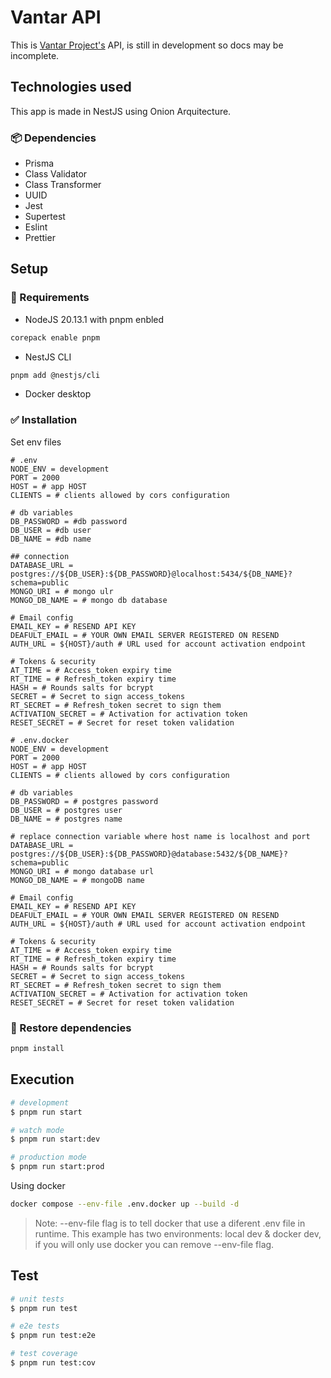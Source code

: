 # Vantar API

This is [Vantar Project's]('https://github.com/HaroldMart/Vantar-Frontend') API, is still in development so docs may be incomplete.

## Technologies used

This app is made in NestJS using Onion Arquitecture.

### 📦 Dependencies

- Prisma
- Class Validator
- Class Transformer
- UUID
- Jest
- Supertest
- Eslint
- Prettier

##  Setup

### 📃 Requirements

- NodeJS 20.13.1 with pnpm enbled
```bash 
corepack enable pnpm
```
- NestJS CLI
```bash
pnpm add @nestjs/cli
```

- Docker desktop

### ✅ Installation

Set env files

```dosini
# .env
NODE_ENV = development
PORT = 2000
HOST = # app HOST
CLIENTS = # clients allowed by cors configuration

# db variables
DB_PASSWORD = #db password
DB_USER = #db user
DB_NAME = #db name

## connection
DATABASE_URL = postgres://${DB_USER}:${DB_PASSWORD}@localhost:5434/${DB_NAME}?schema=public
MONGO_URI = # mongo ulr
MONGO_DB_NAME = # mongo db database

# Email config
EMAIL_KEY = # RESEND API KEY
DEAFULT_EMAIL = # YOUR OWN EMAIL SERVER REGISTERED ON RESEND
AUTH_URL = ${HOST}/auth # URL used for account activation endpoint

# Tokens & security
AT_TIME = # Access_token expiry time
RT_TIME = # Refresh_token expiry time
HASH = # Rounds salts for bcrypt
SECRET = # Secret to sign access_tokens
RT_SECRET = # Refresh_token secret to sign them
ACTIVATION_SECRET = # Activation for activation token
RESET_SECRET = # Secret for reset token validation

```

```dosini
# .env.docker
NODE_ENV = development
PORT = 2000
HOST = # app HOST
CLIENTS = # clients allowed by cors configuration

# db variables
DB_PASSWORD = # postgres password
DB_USER = # postgres user
DB_NAME = # postgres name

# replace connection variable where host name is localhost and port
DATABASE_URL = postgres://${DB_USER}:${DB_PASSWORD}@database:5432/${DB_NAME}?schema=public
MONGO_URI = # mongo database url
MONGO_DB_NAME = # mongoDB name

# Email config
EMAIL_KEY = # RESEND API KEY
DEAFULT_EMAIL = # YOUR OWN EMAIL SERVER REGISTERED ON RESEND
AUTH_URL = ${HOST}/auth # URL used for account activation endpoint

# Tokens & security
AT_TIME = # Access_token expiry time
RT_TIME = # Refresh_token expiry time
HASH = # Rounds salts for bcrypt
SECRET = # Secret to sign access_tokens
RT_SECRET = # Refresh_token secret to sign them
ACTIVATION_SECRET = # Activation for activation token
RESET_SECRET = # Secret for reset token validation
```
### 🔄️ Restore dependencies

```bash
pnpm install
```

## Execution

```bash
# development
$ pnpm run start

# watch mode
$ pnpm run start:dev

# production mode
$ pnpm run start:prod
```

Using docker

```bash
docker compose --env-file .env.docker up --build -d
```
> Note: --env-file flag is to tell docker that use a diferent .env file in runtime. This example has two environments: local dev & docker dev, if you will only use docker you can remove --env-file flag.

## Test

```bash
# unit tests
$ pnpm run test

# e2e tests
$ pnpm run test:e2e

# test coverage
$ pnpm run test:cov
```
